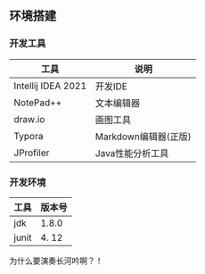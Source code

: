 ## 环境搭建

### 开发工具

| 工具               | 说明                 |
| ------------------ | -------------------- |
| Intellij IDEA 2021 | 开发IDE              |
| NotePad++          | 文本编辑器           |
| draw.io            | 画图工具             |
| Typora             | Markdown编辑器(正版) |
| JProfiler          | Java性能分析工具     |



### 开发环境

| 工具  | 版本号 |
| ----- | ------ |
| jdk   | 1.8.0  |
| junit | 4. 12  |

为什么要演奏长河吟啊？！